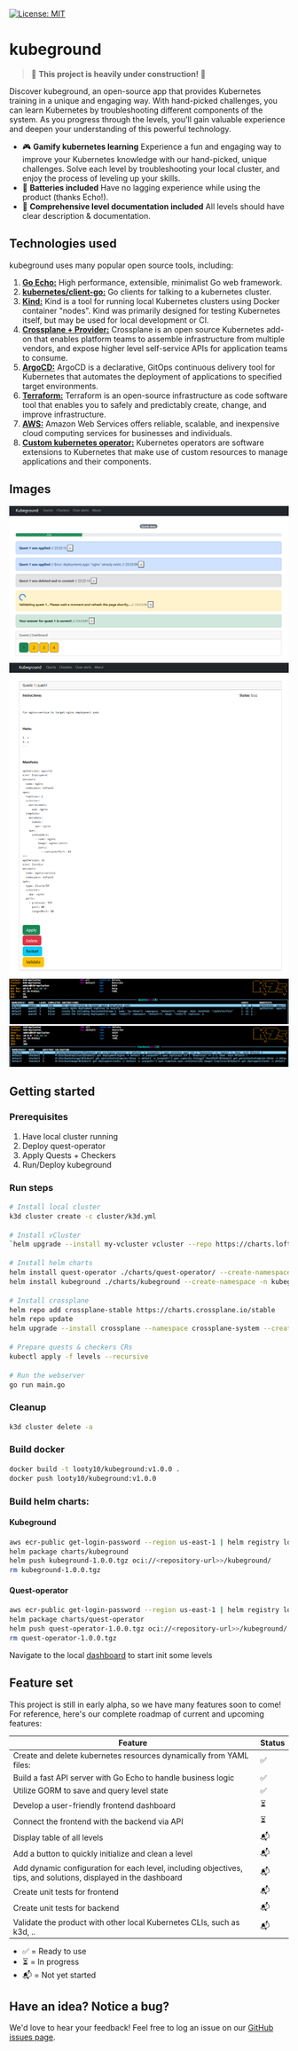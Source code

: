 [![License: MIT](https://img.shields.io/badge/License-MIT-yellow.svg)](https://github.com/slinkity/slinkity/blob/main/LICENSE.md)

# kubeground

> 🚧 **This project is heavily under construction!** 🚧

Discover kubeground, an open-source app that provides Kubernetes training in a unique and engaging way. With hand-picked challenges, you can learn Kubernetes by troubleshooting different components of the system. As you progress through the levels, you'll gain valuable experience and deepen your understanding of this powerful technology.

- 🎮 **Gamify kubernetes learning** Experience a fun and engaging way to improve your Kubernetes knowledge with our hand-picked, unique challenges. Solve each level by troubleshooting your local cluster, and enjoy the process of leveling up your skills.
- 🔋 **Batteries included** Have no lagging experience while using the product (thanks Echo!).
- 📖 **Comprehensive level documentation included** All levels should have clear description & documentation.

## Technologies used

kubeground uses many popular open source tools, including:

1. [**Go Echo:**](https://echo.labstack.com/) High performance, extensible, minimalist Go web framework.
2. [**kubernetes/client-go:**](https://github.com/kubernetes/client-go) Go clients for talking to a kubernetes cluster.
3. [**Kind:**](https://kind.sigs.k8s.io/) Kind is a tool for running local Kubernetes clusters using Docker container "nodes". Kind was primarily designed for testing Kubernetes itself, but may be used for local development or CI.
4. [**Crossplane + Provider:**](https://crossplane.io/) Crossplane is an open source Kubernetes add-on that enables platform teams to assemble infrastructure from multiple vendors, and expose higher level self-service APIs for application teams to consume.
5. [**ArgoCD:**](https://argoproj.github.io/cd/) ArgoCD is a declarative, GitOps continuous delivery tool for Kubernetes that automates the deployment of applications to specified target environments.
6. [**Terraform:**](https://www.terraform.io/) Terraform is an open-source infrastructure as code software tool that enables you to safely and predictably create, change, and improve infrastructure.
7. [**AWS:**](https://aws.amazon.com/) Amazon Web Services offers reliable, scalable, and inexpensive cloud computing services for businesses and individuals.
8. [**Custom kubernetes operator:**](https://kubernetes.io/docs/concepts/extend-kubernetes/operator/) Kubernetes operators are software extensions to Kubernetes that make use of custom resources to manage applications and their components.
## Images
![Main](docs/kubeground-main.png)
![Quest profile](docs/kubeground-quest-profile.png)
![Quests CRD](docs/kubeground-quests-crd.png)
![Checkers CRD](docs/kubeground-checkers-crd.png)

## Getting started

### Prerequisites
1. Have local cluster running
2. Deploy quest-operator
3. Apply Quests + Checkers
4. Run/Deploy kubeground

### Run steps
```bash
# Install local cluster
k3d cluster create -c cluster/k3d.yml

# Install vCluster
`helm upgrade --install my-vcluster vcluster --repo https://charts.loft.sh --create-namespace --namespace team-x --repository-config='' --set sync.toHost.ingresses.enabled=true --version 0.20.0-beta.5

# Install helm charts
helm install quest-operator ./charts/quest-operator/ --create-namespace -n quest-operator
helm install kubeground ./charts/kubeground --create-namespace -n kubeground

# Install crossplane
helm repo add crossplane-stable https://charts.crossplane.io/stable
helm repo update
helm upgrade --install crossplane --namespace crossplane-system --create-namespace crossplane-stable/crossplane

# Prepare quests & checkers CRs
kubectl apply -f levels --recursive

# Run the webserver
go run main.go
```

### Cleanup
```bash
k3d cluster delete -a
```

### Build docker
```bash
docker build -t looty10/kubeground:v1.0.0 .
docker push looty10/kubeground:v1.0.0
```

### Build helm charts:
#### Kubeground
```bash
aws ecr-public get-login-password --region us-east-1 | helm registry login --username AWS --password-stdin <repository-url>>
helm package charts/kubeground
helm push kubeground-1.0.0.tgz oci://<repository-url>>/kubeground/
rm kubeground-1.0.0.tgz
```

#### Quest-operator
```bash
aws ecr-public get-login-password --region us-east-1 | helm registry login --username AWS \ --password-stdin <repository-url>>
helm package charts/quest-operator
helm push quest-operator-1.0.0.tgz oci://<repository-url>>/kubeground/
rm quest-operator-1.0.0.tgz
```


Navigate to the local [dashboard](localhost:4000/) to start init some levels

## Feature set

This project is still in early alpha, so we have many features soon to come!<br>
For reference, here's our complete roadmap of current and upcoming features:

| Feature                                                                                                         | Status |
| --------------------------------------------------------------------------------------------------------------- | ------ |
| Create and delete kubernetes resources dynamically from YAML files:                                             | ✅     |
| Build a fast API server with Go Echo to handle business logic                                                   | ✅     |
| Utilize GORM to save and query level state                                                                      | ✅     |
| Develop a user-friendly frontend dashboard                                                                      | ⏳     |
| Connect the frontend with the backend via API                                                                   | ⏳     |
| Display table of all levels                                                                                     | 📬     |
| Add a button to quickly initialize and clean a level                                                            | 📬     |
| Add dynamic configuration for each level, including objectives, tips, and solutions, displayed in the dashboard | 📬     |
| Create unit tests for frontend                                                                                  | 📬     |
| Create unit tests for backend                                                                                   | 📬     |
| Validate the product with other local Kubernetes CLIs, such as k3d, ..                                          | 📬     |

- ✅ = Ready to use
- ⏳ = In progress
- 📬 = Not yet started

## Have an idea? Notice a bug?

We'd love to hear your feedback! Feel free to log an issue on our [GitHub issues page](https://github.com/Looty/kubeground/issues).
